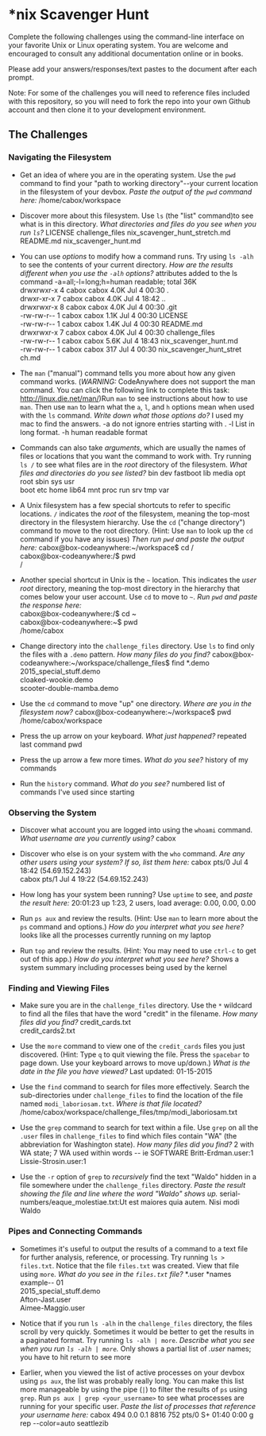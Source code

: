 # *nix Scavenger Hunt

Complete the following challenges using the command-line interface on your favorite
Unix or Linux operating system. You are welcome and encouraged to consult any
additional documentation online or in books.

Please add your answers/responses/text pastes to the document after each prompt.

Note: For some of the challenges you will need to reference files included with
this repository, so you will need to fork the repo into your own Github account
and then clone it to your development environment.

## The Challenges

### Navigating the Filesystem

* Get an idea of where you are in the operating system. Use the `pwd` command to find your "path to working directory"--your current location in the filesystem of your devbox. *Paste the output of the `pwd` command here:*
/home/cabox/workspace

* Discover more about this filesystem. Use `ls` (the "list" command)to see what is in this directory. *What directories and files do you see when you run `ls`?*
LICENSE    challenge_files        nix_scavenger_hunt_stretch.md                
README.md  nix_scavenger_hunt.md 

* You can use *options* to modify how a command runs. Try using `ls -alh` to see the contents of your current directory. *How are the results different when you use the `-alh` options?*
attributes added to the ls command -a=all;-l=long;h=human readable;
total 36K                                                          
drwxrwxr-x 4 cabox cabox 4.0K Jul  4 00:30 .                       
drwxr-xr-x 7 cabox cabox 4.0K Jul  4 18:42 ..                      
drwxrwxr-x 8 cabox cabox 4.0K Jul  4 00:30 .git                    
-rw-rw-r-- 1 cabox cabox 1.1K Jul  4 00:30 LICENSE                 
-rw-rw-r-- 1 cabox cabox 1.4K Jul  4 00:30 README.md               
drwxrwxr-x 7 cabox cabox 4.0K Jul  4 00:30 challenge_files         
-rw-rw-r-- 1 cabox cabox 5.6K Jul  4 18:43 nix_scavenger_hunt.md   
-rw-rw-r-- 1 cabox cabox  317 Jul  4 00:30 nix_scavenger_hunt_stret
ch.md  

* The `man` ("manual") command tells you more about how any given command works. (*WARNING:* CodeAnywhere does not support the man command. You can click the following link to complete this task: http://linux.die.net/man/)Run `man` to see instructions about how to use `man`. Then use `man` to learn what the `a`, `l`, and `h` options mean when used with the `ls` command. *Write down what those options do?*
I used my mac to find the answers.
-a  do not ignore entries starting with .
-l  List in long format. 
-h  human readable format    

* Commands can also take *arguments*, which are usually the names of files or locations that you want the command to work with. Try running `ls /` to see what files are in the *root* directory of the filesystem. *What files and directories do you see listed?*
bin   dev  fastboot  lib    media  opt   root  sbin  sys  usr      
boot  etc  home      lib64  mnt    proc  run   srv   tmp  var  

* A Unix filesystem has a few special shortcuts to refer to specific locations. `/` indicates the *root* of the filesystem, meaning the top-most directory in the filesystem hierarchy. Use the `cd` ("change directory") command to move to the root directory. (Hint: Use `man` to look up the `cd` command if you have any issues) *Then run `pwd` and paste the output here:*
cabox@box-codeanywhere:~/workspace$ cd /                           
cabox@box-codeanywhere:/$ pwd                                      
/     

* Another special shortcut in Unix is the `~` location. This indicates the *user root* directory, meaning the top-most directory in the hierarchy that comes below your user account. Use `cd` to move to `~`. *Run `pwd` and paste the response here:*                                      
  cabox@box-codeanywhere:/$ cd ~                                     
cabox@box-codeanywhere:~$ pwd                                      
/home/cabox           

* Change directory into the `challenge_files` directory. Use `ls` to find only the files with a `.demo` pattern. *How many files do you find?*
cabox@box-codeanywhere:~/workspace/challenge_files$ find *.demo    
2015_special_stuff.demo                                            
cloaked-wookie.demo                                                
scooter-double-mamba.demo  

* Use the `cd` command to move "up" one directory. *Where are you in the filesystem now?*
cabox@box-codeanywhere:~/workspace$ pwd                            
/home/cabox/workspace  

* Press the up arrow on your keyboard. *What just happened?*
repeated last command pwd

* Press the up arrow a few more times. *What do you see?*
history of my commands

* Run the `history` command. *What do you see?*
numbered list of commands I've used since starting

### Observing the System

* Discover what account you are logged into using the `whoami` command. *What username are you currently using?*
cabox

* Discover who else is on your system with the `who` command. *Are any other users using your system? If so, list them here:*
cabox    pts/0        Jul  4 18:42 (54.69.152.243)                 
cabox    pts/1        Jul  4 19:22 (54.69.152.243) 

* How long has your system been running? Use `uptime` to see, and *paste the result here:*
20:01:23 up  1:23,  2 users,  load average: 0.00, 0.00, 0.00 

* Run `ps aux` and review the results. (Hint: Use `man` to learn more about the `ps` command and options.) *How do you interpret what you see here?*
looks like all the processes currently running on my laptop

* Run `top` and review the results. (Hint: You may need to use `ctrl-c` to get out of this app.) *How do you interpret what you see here?*
Shows a system summary including processes being used by the kernel 

### Finding and Viewing Files

* Make sure you are in the `challenge_files` directory. Use the `*` wildcard to find all the files that have the word "credit" in the filename. *How many files did you find?*
credit_cards.txt                                                  
credit_cards2.txt   

* Use the `more` command to view one of the `credit_cards` files you just discovered. (Hint: Type `q` to quit viewing the file. Press the `spacebar` to page down. Use your keyboard arrows to move up/down.) *What is the date in the file you have viewed?*
Last updated: 01-15-2015

* Use the `find` command to search for files more effectively. Search the sub-directories under `challenge_files` to find the location of the file named `modi_laboriosam.txt`. *Where is that file located?*
/home/cabox/workspace/challenge_files/tmp/modi_laboriosam.txt 

* Use the `grep` command to search for text within a file. Use `grep` on all the `.user` files in `challenge_files` to find which files contain "WA" (the abbreviation for Washington state). *How many files did you find?*
2 with WA state; 7 WA used within words -- ie SOFTWARE
Britt-Erdman.user:1 
Lissie-Strosin.user:1  

* Use the `-r` option of `grep` to *recursively* find the text "Waldo" hidden in a file somewhere under the `challenge_files` directory. *Paste the result showing the file and line where the word "Waldo" shows up.*
serial-numbers/eaque_molestiae.txt:Ut est maiores quia autem. Nisi
 modi Waldo

### Pipes and Connecting Commands

* Sometimes it's useful to output the results of a command to a text file for further analysis, reference, or processing. Try running `ls > files.txt`. Notice that the file `files.txt` was created. View that file using `more`. *What do you see in the `files.txt` file?*
*.user *names
example-- 
01                                                                
2015_special_stuff.demo                                           
Afton-Jast.user                                                   
Aimee-Maggio.user

* Notice that if you run `ls -alh` in the `challenge_files` directory, the files scroll by very quickly. Sometimes it would be better to get the results in a paginated format. Try running `ls -alh | more`. *Describe what you see when you run `ls -alh | more`.*
Only shows a partial list of *.user* names; you have to hit return to see more

* Earlier, when you viewed the list of active processes on your devbox using `ps aux`, the list was probably really long. You can make this list more manageable by using the pipe (`|`) to filter the results of `ps` using `grep`. Run `ps aux | grep <your_username>` to see what processes are running for your specific user. *Paste the list of processes that reference your username here:*
cabox      494  0.0  0.1   8816   752 pts/0    S+   01:40   0:00 g
rep --color=auto seattlezib                               


